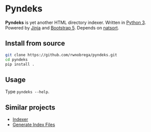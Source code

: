 # Pyndeks

**Pyndeks** is yet another HTML directory indexer. Written in [Python 3](https://www.python.org/). Powered by [Jinja](https://jinja.palletsprojects.com/) and [Bootstrap 5](https://getbootstrap.com/). Depends on [natsort](https://github.com/SethMMorton/natsort).

## Install from source

```sh
git clone https://github.com/rwnobrega/pyndeks.git
cd pyndeks
pip install .
```

## Usage

Type ```pyndeks --help```.

## Similar projects

- [Indexer](https://github.com/joshbrunty/Indexer)
- [Generate Index Files](https://github.com/byjokese/Generate-Index-Files)
